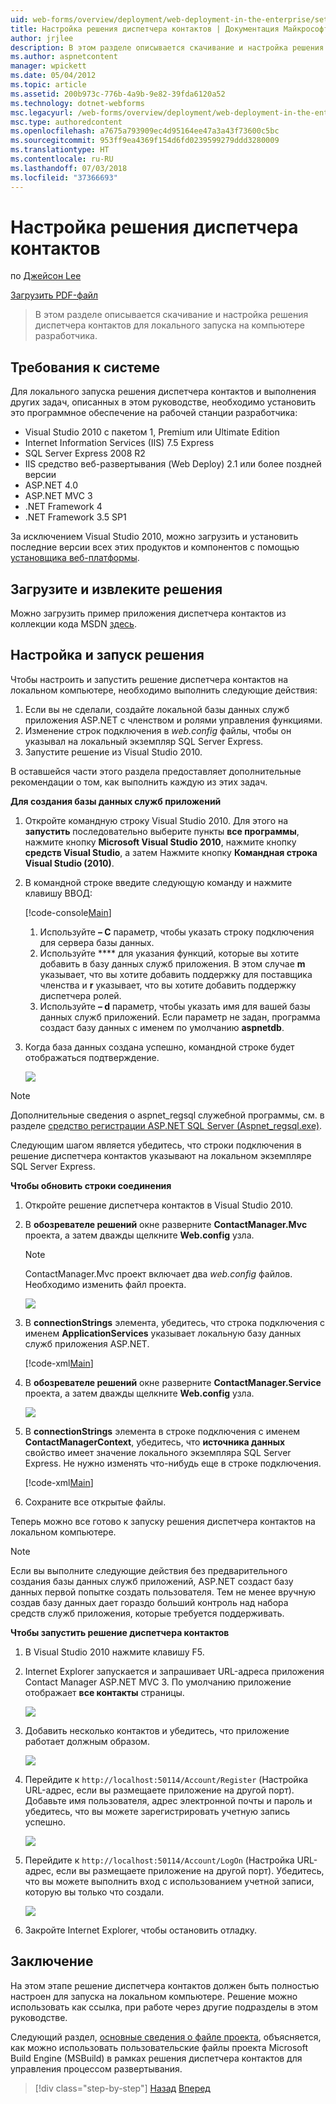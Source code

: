 ```yaml
---
uid: web-forms/overview/deployment/web-deployment-in-the-enterprise/setting-up-the-contact-manager-solution
title: Настройка решения диспетчера контактов | Документация Майкрософт
author: jrjlee
description: В этом разделе описывается скачивание и настройка решения диспетчера контактов для локального запуска на компьютере разработчика.
ms.author: aspnetcontent
manager: wpickett
ms.date: 05/04/2012
ms.topic: article
ms.assetid: 200b973c-776b-4a9b-9e82-39fda6120a52
ms.technology: dotnet-webforms
msc.legacyurl: /web-forms/overview/deployment/web-deployment-in-the-enterprise/setting-up-the-contact-manager-solution
msc.type: authoredcontent
ms.openlocfilehash: a7675a793909ec4d95164ee47a3a43f73600c5bc
ms.sourcegitcommit: 953ff9ea4369f154d6fd0239599279ddd3280009
ms.translationtype: HT
ms.contentlocale: ru-RU
ms.lasthandoff: 07/03/2018
ms.locfileid: "37366693"
---
```

<a name="setting-up-the-contact-manager-solution"></a>Настройка решения диспетчера контактов
====================
по [Джейсон Lee](https://github.com/jrjlee)

[Загрузить PDF-файл](https://msdnshared.blob.core.windows.net/media/MSDNBlogsFS/prod.evol.blogs.msdn.com/CommunityServer.Blogs.Components.WeblogFiles/00/00/00/63/56/8130.DeployingWebAppsInEnterpriseScenarios.pdf)

> В этом разделе описывается скачивание и настройка решения диспетчера контактов для локального запуска на компьютере разработчика.


## <a name="system-requirements"></a>Требования к системе

Для локального запуска решения диспетчера контактов и выполнения других задач, описанных в этом руководстве, необходимо установить это программное обеспечение на рабочей станции разработчика:

- Visual Studio 2010 с пакетом 1, Premium или Ultimate Edition
- Internet Information Services (IIS) 7.5 Express
- SQL Server Express 2008 R2
- IIS средство веб-развертывания (Web Deploy) 2.1 или более поздней версии
- ASP.NET 4.0
- ASP.NET MVC 3
- .NET Framework 4
- .NET Framework 3.5 SP1

За исключением Visual Studio 2010, можно загрузить и установить последние версии всех этих продуктов и компонентов с помощью [установщика веб-платформы](https://go.microsoft.com/?linkid=9805118).

## <a name="download-and-extract-the-solution"></a>Загрузите и извлеките решения

Можно загрузить пример приложения диспетчера контактов из коллекции кода MSDN [здесь](https://code.msdn.microsoft.com/Deploying-Web-Applications-9d9093c0).

## <a name="configure-and-run-the-solution"></a>Настройка и запуск решения

Чтобы настроить и запустить решение диспетчера контактов на локальном компьютере, необходимо выполнить следующие действия:

1. Если вы не сделали, создайте локальной базы данных служб приложения ASP.NET с членством и ролями управления функциями.
2. Изменение строк подключения в *web.config* файлы, чтобы он указывал на локальный экземпляр SQL Server Express.
3. Запустите решение из Visual Studio 2010.

В оставшейся части этого раздела предоставляет дополнительные рекомендации о том, как выполнить каждую из этих задач.

**Для создания базы данных служб приложений**

1. Откройте командную строку Visual Studio 2010. Для этого на **запустить** последовательно выберите пункты **все программы**, нажмите кнопку **Microsoft Visual Studio 2010**, нажмите кнопку **средств Visual Studio**, а затем Нажмите кнопку **Командная строка Visual Studio (2010)**.
2. В командной строке введите следующую команду и нажмите клавишу ВВОД:

    [!code-console[Main](setting-up-the-contact-manager-solution/samples/sample1.cmd)]

    1. Используйте **– C** параметр, чтобы указать строку подключения для сервера базы данных.
    2. Используйте **** для указания функций, которые вы хотите добавить в базу данных служб приложения. В этом случае **m** указывает, что вы хотите добавить поддержку для поставщика членства и **r** указывает, что вы хотите добавить поддержку диспетчера ролей.
    3. Используйте **– d** параметр, чтобы указать имя для вашей базы данных служб приложений. Если параметр не задан, программа создаст базу данных с именем по умолчанию **aspnetdb**.
3. Когда база данных создана успешно, командной строке будет отображаться подтверждение.

    ![](setting-up-the-contact-manager-solution/_static/image1.png)

> [!NOTE]
> Дополнительные сведения о aspnet\_regsql служебной программы, см. в разделе [средство регистрации ASP.NET SQL Server (Aspnet\_regsql.exe)](https://msdn.microsoft.com/library/ms229862(v=vs.100).aspx).


Следующим шагом является убедитесь, что строки подключения в решение диспетчера контактов указывают на локальном экземпляре SQL Server Express.

**Чтобы обновить строки соединения**

1. Откройте решение диспетчера контактов в Visual Studio 2010.
2. В **обозревателе решений** окне разверните **ContactManager.Mvc** проекта, а затем дважды щелкните **Web.config** узла.

    > [!NOTE]
    > ContactManager.Mvc проект включает два *web.config* файлов. Необходимо изменить файл проекта.

    ![](setting-up-the-contact-manager-solution/_static/image2.png)
3. В **connectionStrings** элемента, убедитесь, что строка подключения с именем **ApplicationServices** указывает локальную базу данных служб приложения ASP.NET.

    [!code-xml[Main](setting-up-the-contact-manager-solution/samples/sample2.xml)]
4. В **обозревателе решений** окне разверните **ContactManager.Service** проекта, а затем дважды щелкните **Web.config** узла.

    ![](setting-up-the-contact-manager-solution/_static/image3.png)
5. В **connectionStrings** элемента в строке подключения с именем **ContactManagerContext**, убедитесь, что **источника данных** свойство имеет значение локального экземпляра SQL Server Express. Не нужно изменять что-нибудь еще в строке подключения.

    [!code-xml[Main](setting-up-the-contact-manager-solution/samples/sample3.xml)]
6. Сохраните все открытые файлы.

Теперь можно все готово к запуску решения диспетчера контактов на локальном компьютере.

> [!NOTE]
> Если вы выполните следующие действия без предварительного создания базы данных служб приложений, ASP.NET создаст базу данных первой попытке создать пользователя. Тем не менее вручную создав базу данных дает гораздо больший контроль над набора средств служб приложения, которые требуется поддерживать.


**Чтобы запустить решение диспетчера контактов**

1. В Visual Studio 2010 нажмите клавишу F5.
2. Internet Explorer запускается и запрашивает URL-адреса приложения Contact Manager ASP.NET MVC 3. По умолчанию приложение отображает **все контакты** страницы.

    ![](setting-up-the-contact-manager-solution/_static/image4.png)
3. Добавить несколько контактов и убедитесь, что приложение работает должным образом.

    ![](setting-up-the-contact-manager-solution/_static/image5.png)
4. Перейдите к `http://localhost:50114/Account/Register` (Настройка URL-адрес, если вы размещаете приложение на другой порт). Добавьте имя пользователя, адрес электронной почты и пароль и убедитесь, что вы можете зарегистрировать учетную запись успешно.

    ![](setting-up-the-contact-manager-solution/_static/image6.png)
5. Перейдите к `http://localhost:50114/Account/LogOn` (Настройка URL-адрес, если вы размещаете приложение на другой порт). Убедитесь, что вы можете выполнить вход с использованием учетной записи, которую вы только что создали.

    ![](setting-up-the-contact-manager-solution/_static/image7.png)
6. Закройте Internet Explorer, чтобы остановить отладку.

## <a name="conclusion"></a>Заключение

На этом этапе решение диспетчера контактов должен быть полностью настроен для запуска на локальном компьютере. Решение можно использовать как ссылка, при работе через другие подразделы в этом руководстве.

Следующий раздел, [основные сведения о файле проекта](understanding-the-project-file.md), объясняется, как можно использовать пользовательские файлы проекта Microsoft Build Engine (MSBuild) в рамках решения диспетчера контактов для управления процессом развертывания.

> [!div class="step-by-step"]
> [Назад](the-contact-manager-solution.md)
> [Вперед](understanding-the-project-file.md)
